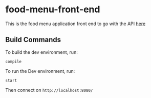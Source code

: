 # food-menu-front-end

This is the food menu application front end to go with the API [here](https://github.com/AndrewSinclair/FoodMenuApplication)


## Build Commands

To build the dev environment, run:

    compile


To run the Dev environment, run:

    start

Then connect on `http://localhost:8080/`
